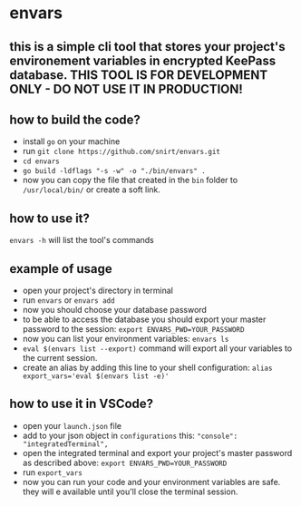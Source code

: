 # envars

## this is a simple cli tool that stores your project's environement variables in encrypted KeePass database. THIS TOOL IS FOR DEVELOPMENT ONLY - DO NOT USE IT IN PRODUCTION!

## how to build the code?
* install `go` on your machine
* run `git clone https://github.com/snirt/envars.git`
* `cd envars`
* `go build -ldflags "-s -w" -o "./bin/envars" .`
* now you can copy the file that created in the `bin` folder to `/usr/local/bin/` or create a soft link.


## how to use it?


`envars -h` will list the tool's commands 

## example of usage
* open your project's directory in terminal
* run `envars` or `envars add`
* now you should choose your database password 
* to be able to access the database you should export your master password to the session: `export ENVARS_PWD=YOUR_PASSWORD`
* now you can list your environment variables: `envars ls`
* `eval $(envars list --export)` command will export all your variables to the current session.
* create an alias by adding this line to your shell configuration: `alias export_vars='eval $(envars list -e)'`

## how to use it in VSCode?
* open your `launch.json` file
* add to your json object in `configurations` this: `"console": "integratedTerminal",`
* open the integrated terminal and export your project's master password as described above: `export ENVARS_PWD=YOUR_PASSWORD`
* run `export_vars`
* now you can run your code and your environment variables are safe. they will e available until you'll close the terminal session. 
